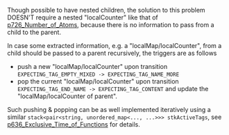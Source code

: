 Though possible to have nested children, the solution to this problem DOESN'T require a nested "localCounter" like that of [p726_Number_of_Atoms](https://github.com/genxium/Leetcode/tree/master/p726_Number_of_Atoms), because there is no information to pass from a child to the parent.

In case some extracted information, e.g. a "localMap/localCounter", from a child should be passed to a parent recursively, the triggers are as follows
- push a new "localMap/localCounter" upon transition `EXPECTING_TAG_EMPTY_MIXED -> EXPECTING_TAG_NAME_MORE`  
- pop the current "localMap/localCounter" upon transition `EXPECTING_TAG_END_NAME -> EXPECTING_TAG_CONTENT` and update the "localMap/localCounter of parent".

Such pushing & popping can be as well implemented iteratively using a similar `stack<pair<string, unordered_map<..., ...>>> stkActiveTags`, see [p636_Exclusive_Time_of_Functions](https://github.com/genxium/Leetcode/tree/master/p636_Exclusive_Time_of_Functions) for details. 
